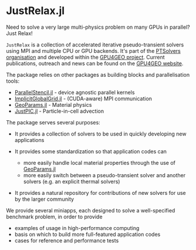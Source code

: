 # JustRelax.jl

Need to solve a very large multi-physics problem on many GPUs in parallel? Just Relax!

`JustRelax` is a collection of accelerated iterative pseudo-transient solvers using MPI and multiple CPU or GPU backends. It's part of the [PTSolvers organisation](https://ptsolvers.github.io) and
developed within the [GPU4GEO project](https://www.pasc-ch.org/projects/2021-2024/gpu4geo/). Current publications, outreach and news can be found on the [GPU4GEO website](https://ptsolvers.github.io/GPU4GEO/).

The package relies on other packages as building blocks and parallelisation tools:

* [ParallelStencil.jl](https://github.com/omlins/ParallelStencil.jl) - device agnostic parallel kernels
* [ImplicitGlobalGrid.jl](https://github.com/omlins/ImplicitGlobalGrid.jl) - (CUDA-aware) MPI communication
* [GeoParams.jl](https://github.com/JuliaGeodynamics/GeoParams.jl) - Material physics
* [JustPIC.jl](https://github.com/JuliaGeodynamics/JustPIC.jl) - Particle-in-cell advection


The package serves several purposes:

  * It provides a collection of solvers to be used in quickly developing new applications
  * It provides some standardization so that application codes can

     - more easily handle local material properties through the use of [GeoParams.jl](https://github.com/JuliaGeodynamics/GeoParams.jl)
     - more easily switch between a pseudo-transient solver and another solvers (e.g. an explicit thermal solvers)

  * It provides a natural repository for contributions of new solvers for use by the larger community

We provide several miniapps, each designed to solve a well-specified benchmark problem, in order to provide

  - examples of usage in high-performance computing
  - basis on which to build more full-featured application codes
  - cases for reference and performance tests
